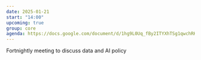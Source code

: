 ```yaml
---
date: 2025-01-21
start: "14:00"
upcoming: true
group: core
agenda: https://docs.google.com/document/d/1hg9L0Uq_fBy2ITYXhTSg1qwchRKAWHmpmwRf_2HFxqM/edit?tab=t.0
--- 
```

Fortnightly meeting to discuss data and AI policy